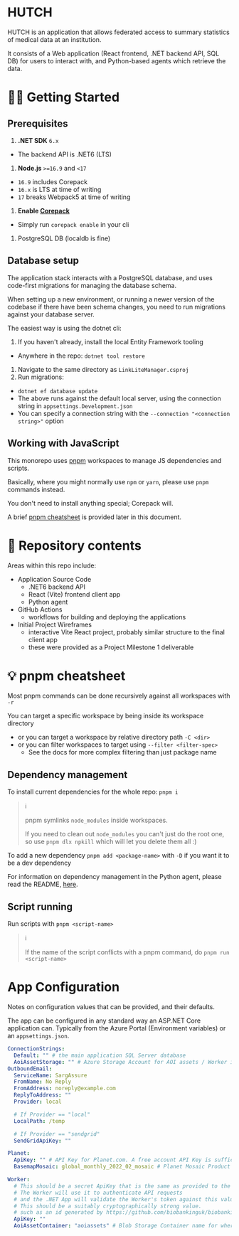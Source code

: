 # HUTCH

HUTCH is an application that allows federated access to summary statistics of medical data at an institution.

It consists of a Web application (React frontend, .NET backend API, SQL DB) for users to interact with, and Python-based agents which retrieve the data.

# 👩‍💻 Getting Started

## Prerequisites

1. **.NET SDK** `6.x`
  - The backend API is .NET6 (LTS)
1. **Node.js** `>=16.9` and `<17`
  - `16.9` includes Corepack
  - `16.x` is LTS at time of writing
  - `17` breaks Webpack5 at time of writing
1. **Enable [Corepack](https://nodejs.org/api/corepack.html)**
  - Simply run `corepack enable` in your cli
1. PostgreSQL DB (localdb is fine)

## Database setup

The application stack interacts with a PostgreSQL database, and uses code-first migrations for managing the database schema.

When setting up a new environment, or running a newer version of the codebase if there have been schema changes, you need to run migrations against your database server.

The easiest way is using the dotnet cli:

1. If you haven't already, install the local Entity Framework tooling

- Anywhere in the repo: `dotnet tool restore`

1. Navigate to the same directory as `LinkLiteManager.csproj`
1. Run migrations:

- `dotnet ef database update`
- The above runs against the default local server, using the connection string in `appsettings.Development.json`
- You can specify a connection string with the `--connection "<connection string>"` option

## Working with JavaScript

This monorepo uses [pnpm](https://pnpm.io) workspaces to manage JS dependencies and scripts.

Basically, where you might normally use `npm` or `yarn`, please use `pnpm` commands instead.

You don't need to install anything special; Corepack will.

A brief [pnpm cheatsheet](#-pnpm-cheatsheet) is provided later in this document.

# 📁 Repository contents

Areas within this repo include:

- Application Source Code
  - .NET6 backend API
  - React (Vite) frontend client app
  - Python agent
- GitHub Actions
  - workflows for building and deploying the applications
- Initial Project Wireframes
  - interactive Vite React project, probably similar structure to the final client app
  - these were provided as a Project Milestone 1 deliverable

# 💡 pnpm cheatsheet

Most pnpm commands can be done recursively against all workspaces with `-r`

You can target a specific workspace by being inside its workspace directory

- or you can target a workspace by relative directory path `-C <dir>`
- or you can filter workspaces to target using `--filter <filter-spec>`
  - See the docs for more complex filtering than just package name

## Dependency management

To install current dependencies for the whole repo: `pnpm i`

> ℹ
>
> pnpm symlinks `node_modules` inside workspaces.
>
> If you need to clean out `node_modules` you can't just do the root one, so use `pnpm dlx npkill` which will let you delete them all :)

To add a new dependency `pnpm add <package-name>` with `-D` if you want it to be a dev dependency

For information on dependency management in the Python agent, please read the README, [here](app/LinkLiteAgent/README.md).

## Script running

Run scripts with `pnpm <script-name>`

> ℹ
>
> If the name of the script conflicts with a pnpm command, do `pnpm run <script-name>`

# App Configuration

Notes on configuration values that can be provided, and their defaults.

The app can be configured in any standard way an ASP.NET Core application can. Typically from the Azure Portal (Environment variables) or an `appsettings.json`.

```yaml
ConnectionStrings:
  Default: "" # the main application SQL Server database
  AoiAssetStorage: "" # Azure Storage Account for AOI assets / Worker interaction
OutboundEmail:
  ServiceName: SargAssure
  FromName: No Reply
  FromAddress: noreply@example.com
  ReplyToAddress: ""
  Provider: local

  # If Provider == "local"
  LocalPath: /temp

  # If Provider == "sendgrid"
  SendGridApiKey: ""

Planet:
  ApiKey: "" # API Key for Planet.com. A free account API Key is sufficient for Basemap usage
  BasemapMosaic: global_monthly_2022_02_mosaic # Planet Mosaic Product to use for Basemap tiles.

Worker:
  # This should be a secret ApiKey that is the same as provided to the Worker Functions App
  # The Worker will use it to authenticate API requests
  # and the .NET App will validate the Worker's token against this value.
  # This should be a suitably cryptographically strong value.
  # such as an id generated by https://github.com/biobankinguk/biobankinguk/tree/main/src/IdentityModel/IdentityTool
  ApiKey: ""
  AoiAssetContainer: "aoiassets" # Blob Storage Container name for where the Worker places AOI assets
```
